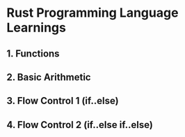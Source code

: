 # Rust Programming Language Learnings

## 1. Functions

## 2. Basic Arithmetic

## 3. Flow Control 1 (if..else)

## 4. Flow Control 2 (if..else if..else)
